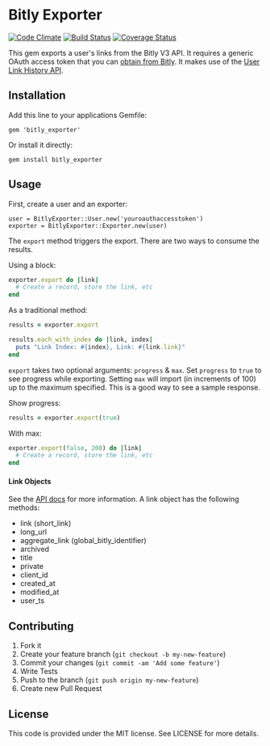 Bitly Exporter
==============

[![Code Climate](https://codeclimate.com/github/aortbals/bitly_exporter.png)](https://codeclimate.com/github/aortbals/bitly_exporter) [![Build Status](https://travis-ci.org/aortbals/bitly_exporter.png?branch=master)](https://travis-ci.org/aortbals/bitly_exporter) [![Coverage Status](https://coveralls.io/repos/aortbals/bitly_exporter/badge.png?branch=master)](https://coveralls.io/r/aortbals/bitly_exporter?branch=master)

This gem exports a user's links from the Bitly V3 API. It requires a generic OAuth access token that you can [obtain from Bitly](https://bitly.com/a/oauth_apps). It makes use of the [User Link History API](http://dev.bitly.com/user_info.html#v3_user_link_history).


Installation
------------

Add this line to your applications Gemfile:

    gem 'bitly_exporter'

Or install it directly:

    gem install bitly_exporter


Usage
-----

First, create a user and an exporter:

    user = BitlyExporter::User.new('youroauthaccesstoken')
    exporter = BitlyExporter::Exporter.new(user)

The `export` method triggers the export. There are two ways to consume the results.

Using a block:

```ruby
exporter.export do |link|
  # Create a record, store the link, etc
end
```

As a traditional method:

```ruby
results = exporter.export

results.each_with_index do |link, index|
  puts "Link Index: #{index}, Link: #{link.link}"
end
```

`export` takes two optional arguments: `progress` & `max`. Set `progress` to `true` to see progress while exporting. Setting `max` will import (in increments of 100) up to the maximum specified. This is a good way to see a sample response.

Show progress:

```ruby
results = exporter.export(true)
```

With max:

```ruby
exporter.export(false, 200) do |link|
  # Create a record, store the link, etc
end
```

#### Link Objects ####

See the [API docs](http://dev.bitly.com/user_info.html#v3_user_link_history) for more information. A link object has the following methods:

- link (short_link)
- long_url
- aggregate\_link (global\_bitly\_identifier)
- archived
- title
- private
- client_id
- created_at
- modified_at
- user_ts


Contributing
------------

1. Fork it
2. Create your feature branch (`git checkout -b my-new-feature`)
3. Commit your changes (`git commit -am 'Add some feature'`)
4. Write Tests
5. Push to the branch (`git push origin my-new-feature`)
6. Create new Pull Request


License
-------

This code is provided under the MIT license.  See LICENSE for more details.
